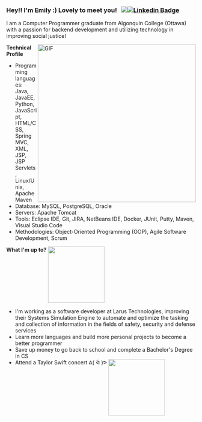 ### Hey!! I'm Emily :) Lovely to meet you! &nbsp; ![](https://visitor-badge.glitch.me/badge?page_id=emilyphan0085.emilyphan0085)[![Linkedin Badge](https://img.shields.io/badge/-LinkedIn-0e76a8?style=flat-square&logo=Linkedin&logoColor=white)](https://www.linkedin.com/in/ngoc-phan-emily)

I am a Computer Programmer graduate from Algonquin College (Ottawa) with a passion for backend development and utilizing technology in improving social justice! 

<img align="right" alt="GIF" src="https://c.tenor.com/0LLgfhThKwsAAAAC/aesthetic-room.gif" width="420"/>

**Technical Profile**

- Programming languages: Java, JavaEE, Python, JavaScript, HTML/CSS, Spring MVC, XML, JSP, JSP Servlets, Linux/Unix, Apache Maven
- Database: MySQL, PostgreSQL, Oracle
- Servers: Apache Tomcat
- Tools: Eclipse IDE, Git, JIRA, NetBeans IDE, Docker, JUnit, Putty, Maven, Visual Studio Code
- Methodologies: Object-Oriented Programming (OOP), Agile Software Development, Scrum

**What I'm up to?** <img align="top" src="https://media.giphy.com/media/t5RMni2zWxBblot9mP/giphy.gif" width="150"> 

- I'm working as a software developer at Larus Technologies, improving their Systems Simulation Engine to automate and optimize the tasking and collection of information in the fields of safety, security and defense services                                                                        
- Learn more languages and build more personal projects to become a better programmer 
- Save up money to go back to school and complete a Bachelor's Degree in CS
- Attend a Taylor Swift concert ᕕ( ᐛ )ᕗ <img align="top" src="https://media.giphy.com/media/mBLtaNctaoxW6ewnRA/giphy.gif" width="150"> 
<!--
**emilyphan0085/emilyphan0085** is a ✨ _special_ ✨ repository because its `README.md` (this file) appears on your GitHub profile.

Here are some ideas to get you started:

- 🔭 I’m currently working on ...
- 🌱 I’m currently learning ...
- 👯 I’m looking to collaborate on ...
- 🤔 I’m looking for help with ...
- 💬 Ask me about ...
- 📫 How to reach me: ...
- 😄 Pronouns: ...
- ⚡ Fun fact: ...
-->
